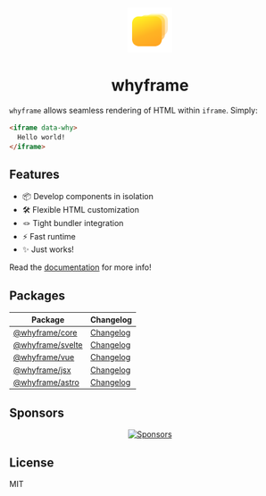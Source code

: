 <br>

<p align="center">
  <img src="./docs/src/assets/logo.svg" height="80">
</p>

<h1 align="center">
  whyframe
</h1>

`whyframe` allows seamless rendering of HTML within `iframe`. Simply:

<!-- prettier-ignore -->
```html
<iframe data-why>
  Hello world!
</iframe>
```

## Features

- 📦 Develop components in isolation
- 🛠 Flexible HTML customization
- 🪢 Tight bundler integration
- ⚡️ Fast runtime
- ✨ Just works!

Read the [documentation](https://whyframe.dev) for more info!

## Packages

| Package                               | Changelog                                   |
| ------------------------------------- | ------------------------------------------- |
| [@whyframe/core](./packages/core)     | [Changelog](./packages/core/CHANGELOG.md)   |
| [@whyframe/svelte](./packages/svelte) | [Changelog](./packages/svelte/CHANGELOG.md) |
| [@whyframe/vue](./packages/vue)       | [Changelog](./packages/vue/CHANGELOG.md)    |
| [@whyframe/jsx](./packages/jsx)       | [Changelog](./packages/jsx/CHANGELOG.md)    |
| [@whyframe/astro](./packages/astro)   | [Changelog](./packages/astro/CHANGELOG.md)  |

## Sponsors

<p align="center">
  <a href="https://bjornlu.com/sponsors.svg">
    <img src="https://bjornlu.com/sponsors.svg" alt="Sponsors" />
  </a>
</p>

## License

MIT
